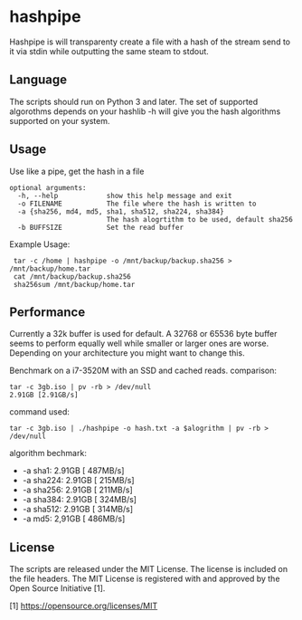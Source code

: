 hashpipe
==========

Hashpipe is will transparenty create a file with a hash of the stream send to it
via stdin while outputting the same steam to stdout.

Language
--------
The scripts should run on Python 3 and later.
The set of supported algorothms depends on your hashlib -h will give you the
hash algorithms supported on your system.

Usage
-----
Use like a pipe, get the hash in a file
```
optional arguments:
  -h, --help            show this help message and exit
  -o FILENAME           The file where the hash is written to
  -a {sha256, md4, md5, sha1, sha512, sha224, sha384}
                        The hash alogrtithm to be used, default sha256
  -b BUFFSIZE           Set the read buffer
```
Example Usage:
```
 tar -c /home | hashpipe -o /mnt/backup/backup.sha256 > /mnt/backup/home.tar
 cat /mnt/backup/backup.sha256
 sha256sum /mnt/backup/home.tar
```

Performance
-----------
Currently a 32k buffer is used for default. A 32768 or 65536 byte buffer seems
to perform equally well while smaller or larger ones are worse.
Depending on your architecture you might want to change this. 

Benchmark on a i7-3520M with an SSD and cached reads.
comparison: 
```
tar -c 3gb.iso | pv -rb > /dev/null
2.91GB [2.91GB/s]
```
command used:
```
tar -c 3gb.iso | ./hashpipe -o hash.txt -a $alogrithm | pv -rb > /dev/null
```

algorithm bechmark:
* -a sha1:    2.91GB [ 487MB/s]
* -a sha224:  2.91GB [ 215MB/s]
* -a sha256:  2.91GB [ 211MB/s]
* -a sha384:  2.91GB [ 324MB/s]
* -a sha512:  2.91GB [ 314MB/s]
* -a md5:     2,91GB [ 486MB/s]

License
-------

The scripts are released under the MIT License.  The license is
included on the file headers.  The MIT License is registered with
and approved by the Open Source Initiative [1].

[1] https://opensource.org/licenses/MIT
